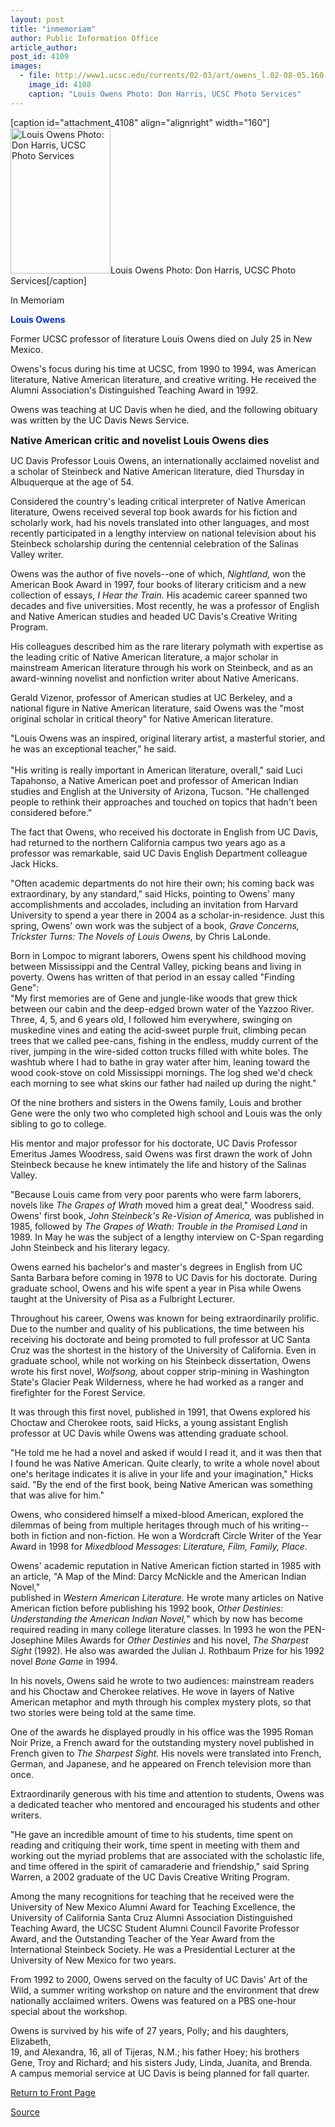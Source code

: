 ```yaml
---
layout: post
title: "inmemoriam"
author: Public Information Office
article_author: 
post_id: 4109
images:
  - file: http://www1.ucsc.edu/currents/02-03/art/owens_l.02-08-05.160.jpg
    image_id: 4108
    caption: "Louis Owens Photo: Don Harris, UCSC Photo Services"
---
```


[caption id="attachment_4108" align="alignright" width="160"]<a href="http://dev-ucsc-news.pantheonsite.io/wp-content/uploads/2002/08/owens_l.02-08-05.160.jpg"><img class="size-full wp-image-4108" src="http://dev-ucsc-news.pantheonsite.io/wp-content/uploads/2002/08/owens_l.02-08-05.160.jpg" alt="Louis Owens Photo: Don Harris, UCSC Photo Services" width="160" height="233" /></a>Louis Owens Photo: Don Harris, UCSC Photo Services[/caption]
<p class="pagehead">
  In Memoriam
</p>
<p>
  <b><font color="#0033CC">Louis Owens</font></b><br>
</p>
<p>
  Former UCSC professor of literature Louis Owens died on July 25 in New Mexico.
</p>
<p>
  Owens's focus during his time at UCSC, from 1990 to 1994, was American literature, Native American literature, and creative writing. He received the Alumni Association's Distinguished Teaching Award in 1992.
</p>
<p>
  Owens was teaching at UC Davis when he died, and the following obituary was written by the UC Davis News Service.
</p>
<p>
  <font size="3"><b>Native American critic and novelist Louis Owens dies</b></font><br>
</p>
<p>
  UC Davis Professor Louis Owens, an internationally acclaimed novelist and a scholar of Steinbeck and Native American literature, died Thursday in Albuquerque at the age of 54.<br>
</p>
<p>
  Considered the country's leading critical interpreter of Native American literature, Owens received several top book awards for his fiction and scholarly work, had his novels translated into other languages, and most recently participated in a lengthy interview on national television about his Steinbeck scholarship during the centennial celebration of the Salinas Valley writer.<br>
</p>
<p>
  Owens was the author of five novels--one of which, <i>Nightland,</i> won the American Book Award in 1997, four books of literary criticism and a new collection of essays, <i>I Hear the Train.</i> His academic career spanned two decades and five universities. Most recently, he was a professor of English and Native American studies and headed UC Davis's Creative Writing Program.<br>
</p>
<p>
  His colleagues described him as the rare literary polymath with expertise as the leading critic of Native American literature, a major scholar in mainstream American literature through his work on Steinbeck, and as an award-winning novelist and nonfiction writer about Native Americans.<br>
</p>
<p>
  Gerald Vizenor, professor of American studies at UC Berkeley, and a national figure in Native American literature, said Owens was the "most original scholar in critical theory" for Native American literature.<br>
</p>
<p>
  "Louis Owens was an inspired, original literary artist, a masterful storier, and he was an exceptional teacher," he said.<br>
  <br>
  "His writing is really important in American literature, overall," said Luci Tapahonso, a Native American poet and professor of American Indian studies and English at the University of Arizona, Tucson. "He challenged people to rethink their approaches and touched on topics that hadn't been considered before."<br>
</p>
<p>
  The fact that Owens, who received his doctorate in English from UC Davis, had returned to the northern California campus two years ago as a professor was remarkable, said UC Davis English Department colleague Jack Hicks.<br>
</p>
<p>
  "Often academic departments do not hire their own; his coming back was extraordinary, by any standard," said Hicks, pointing to Owens' many accomplishments and accolades, including an invitation from Harvard University to spend a year there in 2004 as a scholar-in-residence. Just this spring, Owens' own work was the subject of a book, <i>Grave Concerns, Trickster Turns: The Novels of Louis Owens,</i> by Chris LaLonde.<br>
</p>
<p>
  Born in Lompoc to migrant laborers, Owens spent his childhood moving between Mississippi and the Central Valley, picking beans and living in poverty. Owens has written of that period in an essay called "Finding Gene":<br>
  "My first memories are of Gene and jungle-like woods that grew thick between our cabin and the deep-edged brown water of the Yazzoo River. Three, 4, 5, and 6 years old, I followed him everywhere, swinging on muskedine vines and eating the acid-sweet purple fruit, climbing pecan trees that we called pee-cans, fishing in the endless, muddy current of the river, jumping in the wire-sided cotton trucks filled with white boles. The washtub where I had to bathe in gray water after him, leaning toward the wood cook-stove on cold Mississippi mornings. The log shed we'd check each morning to see what skins our father had nailed up during the night."<br>
</p>
<p>
  Of the nine brothers and sisters in the Owens family, Louis and brother Gene were the only two who completed high school and Louis was the only sibling to go to college.<br>
</p>
<p>
  His mentor and major professor for his doctorate, UC Davis Professor Emeritus James Woodress, said Owens was first drawn the work of John Steinbeck because he knew intimately the life and history of the Salinas Valley.
</p>
<p>
  "Because Louis came from very poor parents who were farm laborers, novels like <i>The Grapes of Wrath</i> moved him a great deal," Woodress said.<br>
  Owens' first book, <i>John Steinbeck's Re-Vision of America,</i> was published in 1985, followed by <i>The Grapes of Wrath: Trouble in the Promised Land</i> in 1989. In May he was the subject of a lengthy interview on C-Span regarding John Steinbeck and his literary legacy.<br>
</p>
<p>
  Owens earned his bachelor's and master's degrees in English from UC Santa Barbara before coming in 1978 to UC Davis for his doctorate. During graduate school, Owens and his wife spent a year in Pisa while Owens taught at the University of Pisa as a Fulbright Lecturer.<br>
</p>
<p>
  Throughout his career, Owens was known for being extraordinarily prolific. Due to the number and quality of his publications, the time between his receiving his doctorate and being promoted to full professor at UC Santa Cruz was the shortest in the history of the University of California. Even in graduate school, while not working on his Steinbeck dissertation, Owens wrote his first novel, <i>Wolfsong,</i> about copper strip-mining in Washington State's Glacier Peak Wilderness, where he had worked as a ranger and firefighter for the Forest Service.<br>
</p>
<p>
  It was through this first novel, published in 1991, that Owens explored his Choctaw and Cherokee roots, said Hicks, a young assistant English professor at UC Davis while Owens was attending graduate school.<br>
</p>
<p>
  "He told me he had a novel and asked if would I read it, and it was then that I found he was Native American. Quite clearly, to write a whole novel about one's heritage indicates it is alive in your life and your imagination," Hicks said. "By the end of the first book, being Native American was something that was alive for him."<br>
</p>
<p>
  Owens, who considered himself a mixed-blood American, explored the dilemmas of being from multiple heritages through much of his writing--both in fiction and non-fiction. He won a Wordcraft Circle Writer of the Year Award in 1998 for <i>Mixedblood Messages: Literature, Film, Family, Place.</i><br>
</p>
<p>
  Owens' academic reputation in Native American fiction started in 1985 with an article, "A Map of the Mind: Darcy McNickle and the American Indian Novel,"<br>
  published in <i>Western American Literature.</i> He wrote many articles on Native<br>
  American fiction before publishing his 1992 book, <i>Other Destinies: Understanding the American Indian Novel,</i>" which by now has become required reading in many college literature classes. In 1993 he won the PEN-Josephine Miles Awards for <i>Other Destinies</i> and his novel, <i>The Sharpest Sight</i> (1992). He also was awarded the Julian J. Rothbaum Prize for his 1992 novel <i>Bone Game</i> in 1994.<br>
</p>
<p>
  In his novels, Owens said he wrote to two audiences: mainstream readers and his Choctaw and Cherokee relatives. He wove in layers of Native American metaphor and myth through his complex mystery plots, so that two stories were being told at the same time.<br>
</p>
<p>
  One of the awards he displayed proudly in his office was the 1995 Roman Noir Prize, a French award for the outstanding mystery novel published in French given to <i>The Sharpest Sight.</i> His novels were translated into French, German, and Japanese, and he appeared on French television more than once.<br>
</p>
<p>
  Extraordinarily generous with his time and attention to students, Owens was a dedicated teacher who mentored and encouraged his students and other writers.<br>
</p>
<p>
  "He gave an incredible amount of time to his students, time spent on reading and critiquing their work, time spent in meeting with them and working out the myriad problems that are associated with the scholastic life, and time offered in the spirit of camaraderie and friendship," said Spring Warren, a 2002 graduate of the UC Davis Creative Writing Program.<br>
</p>
<p>
  Among the many recognitions for teaching that he received were the University of New Mexico Alumni Award for Teaching Excellence, the University of California Santa Cruz Alumni Association Distinguished Teaching Award, the UCSC Student Alumni Council Favorite Professor Award, and the Outstanding Teacher of the Year Award from the International Steinbeck Society. He was a Presidential Lecturer at the University of New Mexico for two years.<br>
</p>
<p>
  From 1992 to 2000, Owens served on the faculty of UC Davis' Art of the Wild, a summer writing workshop on nature and the environment that drew nationally acclaimed writers. Owens was featured on a PBS one-hour special about the workshop.<br>
</p>
<p>
  Owens is survived by his wife of 27 years, Polly; and his daughters, Elizabeth,<br>
  19, and Alexandra, 16, all of Tijeras, N.M.; his father Hoey; his brothers Gene, Troy and Richard; and his sisters Judy, Linda, Juanita, and Brenda.<br>
  A campus memorial service at UC Davis is being planned for fall quarter.
</p>
<p>
  <a href="http://currents.ucsc.edu/">Return to Front Page</a>
</p>
<p><a href="http://www1.ucsc.edu/currents/02-03/08-05/inmemoriam.html" title="Permalink to inmemoriam">Source</a></p>
